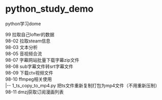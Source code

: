# python_study_demo
python学习dome  

99 拉取自己lofter的数据  
98-02 拉取steam信息  
98-03 文本分析  
98-05 音视频合流  
98-07 字幕网站批量下载字幕zip文件  
98-08 sub字幕文件转srt字幕文件  
98-09 下载ctv视频文件  
98-10 ffmpeg相关使用  
  |-- 1_ts_copy_to_mp4.py 把ts文件重新复制打包为mp4文件（不用重新压制）  
98-11 dmzj获取订阅漫画列表  
